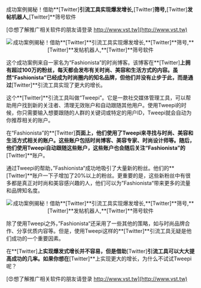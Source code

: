 成功案例揭秘！借助**[Twitter]**引流工具实现爆发增长,**[Twitter]**筛号,**[Twitter]**发帖机器人,**[Twitter]**筛号软件

[😍想了解推广相关软件的朋友请登录 http://www.vst.tw](http://www.vst.tw)

 <center><img src="https://vst.tw/MP4/tuiguang/png/0.png" alt="成功案例揭秘！借助**[Twitter]**引流工具实现爆发增长,**[Twitter]**筛号,**[Twitter]**发帖机器人,**[Twitter]**筛号软件"></center>

这个成功案例来自一家名为“Fashionista”的时尚博客。该博客在**[Twitter]**上拥有超过100万的粉丝，每天都会发布有关时尚、美容和生活方式的内容。虽然“Fashionista”已经成为时尚圈内的知名品牌，但他们并没有止步于此，而是通过**[Twitter]**引流工具实现了更大的增长。

这个**[Twitter]**引流工具叫做“Tweepi”。它是一款社交媒体管理工具，可以帮助用户找到新的关注者、清理无效账户和自动跟随其他用户。使用Tweepi的时候，你只需要输入想要跟随的人群的关键词或特定的用户ID，Tweepi就会自动为你推荐相关的账户。

在“Fashionista”的**[Twitter]**页面上，他们使用了Tweepi来寻找与时尚、美容和生活方式相关的账户。这些账户包括时尚博客、美容专家、时尚设计师等。随后，他们使用Tweepi自动跟随这些账户，这些账户也会随后关注“Fashionista”的**[Twitter]**账户。

通过Tweepi的帮助，”Fashionista“成功地吸引了大量新的粉丝。他们的**[Twitter]**账户一下子增加了20%以上的粉丝。更重要的是，这些新粉丝中有很多都是真正对时尚和美容感兴趣的人，他们可以为”Fashionista“带来更多的流量和品牌知名度。

 <center><img src="https://vst.tw/MP4/tuiguang/png/6.png" alt="成功案例揭秘！借助**[Twitter]**引流工具实现爆发增长,**[Twitter]**筛号,**[Twitter]**发帖机器人,**[Twitter]**筛号软件"></center>

除了使用Tweepi之外，”Fashionista“还采用了一些其他的策略，如与时尚品牌合作、分享优质内容等。但是，使用Tweepi这样的**[Twitter]**引流工具无疑是他们成功的一个重要因素。

在**[Twitter]**上实现爆发式增长并不容易，但是借助**[Twitter]**引流工具可以大大提高成功的几率。如果你想在**[Twitter]**上实现更大的增长，为什么不试试Tweepi呢？

[😍想了解推广相关软件的朋友请登录 http://www.vst.tw](http://www.vst.tw)



